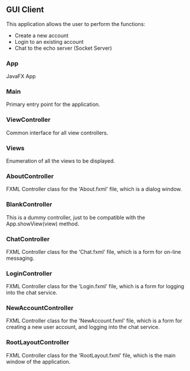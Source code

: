 ## GUI Client

This application allows the user to perform the functions:

- Create a new account
- Login to an existing account
- Chat to the echo server (Socket Server)

### App

JavaFX App

### Main

Primary entry point for the application.

### ViewController

Common interface for all view controllers.

### Views

Enumeration of all the views to be displayed.

### AboutController

FXML Controller class for the 'About.fxml' file, which is a dialog window.

### BlankController

This is a dummy controller, just to be compatible with the 
App.showView(view) method.

### ChatController

FXML Controller class for the 'Chat.fxml' file, which is a form for on-line 
messaging.

### LoginController

FXML Controller class for the 'Login.fxml' file, which is a form for 
logging into the chat service.

### NewAccountController

FXML Controller class for the 'NewAccount.fxml' file, which is a form for
creating a new user account, and logging into the chat service.

### RootLayoutController

FXML Controller class for the 'RootLayout.fxml' file, which is the main
window of the application.
